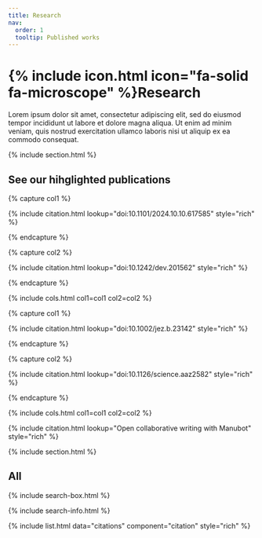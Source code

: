 ```yaml
---
title: Research
nav:
  order: 1
  tooltip: Published works
---
```


# {% include icon.html icon="fa-solid fa-microscope" %}Research

Lorem ipsum dolor sit amet, consectetur adipiscing elit, sed do eiusmod tempor incididunt ut labore et dolore magna aliqua.
Ut enim ad minim veniam, quis nostrud exercitation ullamco laboris nisi ut aliquip ex ea commodo consequat. 

{% include section.html %}

## See our hihglighted publications

{% capture col1 %}

{% include citation.html lookup="doi:10.1101/2024.10.10.617585" style="rich" %}

{% endcapture %}

{% capture col2 %}

{% include citation.html lookup="doi:10.1242/dev.201562" style="rich" %}

{% endcapture %}

{% include cols.html col1=col1 col2=col2 %}

{% capture col1 %}

{% include citation.html lookup="doi:10.1002/jez.b.23142" style="rich" %}

{% endcapture %}

{% capture col2 %}

{% include citation.html lookup="doi:10.1126/science.aaz2582" style="rich" %}

{% endcapture %}

{% include cols.html col1=col1 col2=col2 %}

{% include citation.html lookup="Open collaborative writing with Manubot" style="rich" %}

{% include section.html %}

## All

{% include search-box.html %}

{% include search-info.html %}

{%
  include list.html
  data="citations"
  component="citation"
  style="rich"
%}
